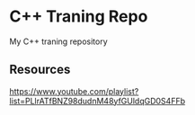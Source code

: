 # C++ Traning Repo
My C++ traning repository

## Resources 
https://www.youtube.com/playlist?list=PLlrATfBNZ98dudnM48yfGUldqGD0S4FFb
